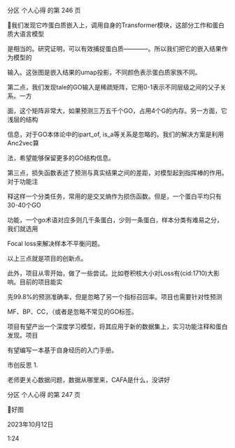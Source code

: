 分区 个人心得 的第 246 页

我们发现它咋蛋白质嵌入上，调用自身的Transformer模块，这部分工作和蛋白质大语言模型

是相当的。研究证明，可以有效捕捉蛋白质————。所以我们把它的嵌入结果作为模型的

输入。这张图是嵌入结果的umap投影，不同颜色表示蛋白质家族不同。

第二点，我们发现tale的GO输入是稀疏矩阵，它用0-1表示不同层级之间的父子关系。一方

面，这个矩阵非常大，如果预测三万五千个GO，占用4个G的内存。另一方面，它浅层的结构

信息，对于GO本体论中的ipart_of, is_a等关系是忽略的。我们的解决方案是利用Anc2vec算

法，希望能够保留更多的GO结构信息。

第三点，损失函数表述了预测与真实结果之间的差距，对模型起到指挥棒的作用。对于功能注

释这样一个分类任务，常用的是交叉熵作为损伤函数。但是，一个蛋白平均只有30-40个GO

功能，一个go术语对应多则几千条蛋白，少则一条蛋白，样本分类有难易之分，我们就选用

Focal loss来解决样本不平衡问题。

以上三点就是项目的创新点。

此外，项目从零开始，做了一些尝试。比如卷积核大小对Loss有(cid:1710)大影响。目前的项目能实

先99.8%的预测准确率，但是忽略了另一个指标召回率。项目也需要针对性预测

MF、BP、CC，（或者是忽略不常见的GO标签。

项目有望产出一个深度学习模型，将其应用于新的数据集上，实习功能注释和蛋白发现。项目

有望编写一本基于自身经历的入门手册。

市创反思
1.

老师更关心数据问题，数据从哪里来，CAFA是什么，没讲好

分区 个人心得 的第 247 页

好图

2023年10月12日

1:24